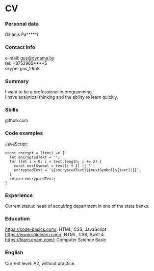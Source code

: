# CV

### Personal data
Dzianis Pa*****i

### Contact info
e-mail: gus@dynama.by  
tel: +3752965****5  
skype: gus_2958

### Summary
I want to be a professional in programming.  
I have analytical thinking and the ability to learn quickly.

### Skills
github.com

### Code examples
JavaScript:
```
const encrypt = (text) => {
  let encryptedText = '';
  for (let i = 0; i < text.length; i += 2) {
    const nextSymbol = text[i + 1] || '';
    encryptedText = `${encryptedText}${nextSymbol}${text[i]}`;
  }
  return encryptedText;
}
```

### Experience
Current status: head of acquiring department in one of the state banks.

### Education
https://code-basics.com/: HTML, CSS, JavaScript  
https://www.sololearn.com/: HTML, CSS, Swift 4  
https://learn.epam.com/: Computer Science Basic

### English
Current level: A2, without practice.
